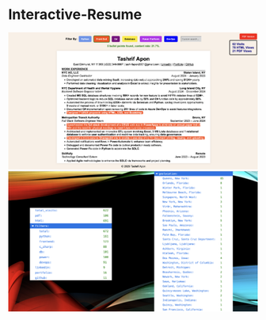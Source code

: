 # Interactive-Resume
<img src="readme_content/screenshot.jpg"></img>
<img src="readme_content/backend_metrics.jpg"></img>
